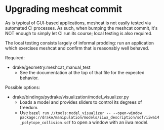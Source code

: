 # Upgrading meshcat commit

As is typical of GUI-based applications, meshcat is not easily tested via
automated CI processes. As such, when bumping the meshcat commit, it's NOT
enough to simply let CI run its course; local testing is also required.

The local testing consists largely of informal prodding: run an application
which exercises meshcat and confirm that is reasonably well behaved.

Required:
  - drake/geometry:meshcat_manual_test
    - See the documentation at the top of that file for the expected behavior.

Possible options:

  - drake/bindings/pydrake/visualization/model_visualizer.py
    - Loads a model and provides sliders to control its degrees of freedom.
    - Use `bazel run //tools:model_visualizer -- --open-window package://drake/manipulation/models/iiwa_description/sdf/iiwa14_polytope_collision.sdf` to open a window with an iiwa model.
